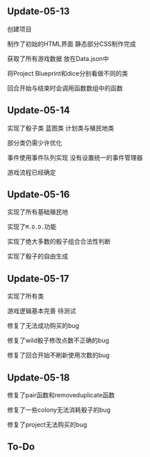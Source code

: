 ## Update-05-13

创建项目

制作了初始的HTML界面 静态部分CSS制作完成

获取了所有游戏数据 放在Data.json中

将Project Blueprint和dice分别看做不同的类

回合开始与结束时会调用函数数组中的函数

## Update-05-14

实现了骰子类 蓝图类 计划类与殖民地类

部分类仍需少许优化

事件使用事件队列实现 没有设置统一的事件管理器

游戏流程已经确定

## Update-05-16

实现了所有基础殖民地 

实现了`M.O.D.`功能

实现了绝大多数的骰子组合合法性判断

实现了骰子的自由生成

## Update-05-17

实现了所有类

游戏逻辑基本完善 待测试

修复了无法成功购买的bug

修复了wild骰子修改点数不正确的bug

修复了回合开始不刷新使用次数的bug

## Update-05-18

修复了pair函数和removeduplicate函数

修复了一些colony无法消耗骰子的bug

修复了project无法购买的bug

## To-Do

